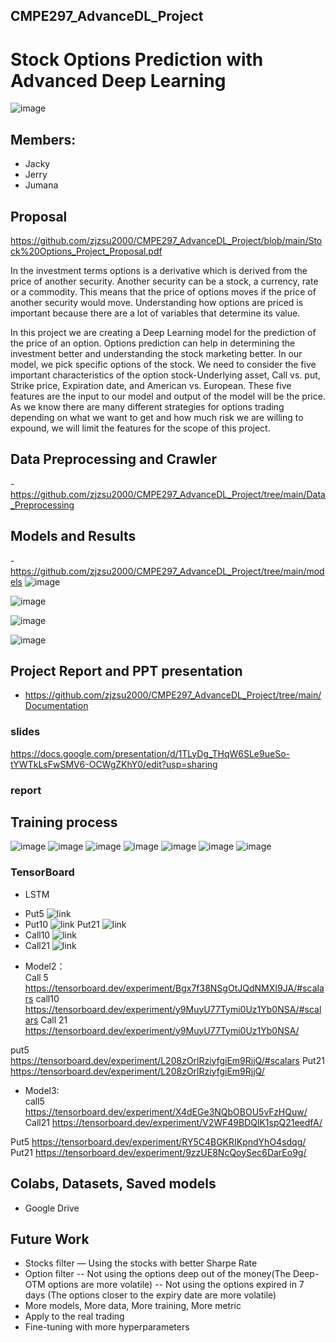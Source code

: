## CMPE297_AdvanceDL_Project
# Stock Options Prediction with Advanced Deep Learning

![image]( https://github.com/zjzsu2000/CMPE297_AdvanceDL_Project/blob/main/pics/title.png)
## Members:
* Jacky
* Jerry
* Jumana

## Proposal
https://github.com/zjzsu2000/CMPE297_AdvanceDL_Project/blob/main/Stock%20Options_Project_Proposal.pdf

In the investment terms options is a derivative which is derived from the price of
another security. Another security can be a stock, a currency, rate or a commodity. This
means that the price of options moves if the price of another security would move.
Understanding how options are priced is important because there are a lot of variables
that determine its value.

In this project we are creating a Deep Learning model for the prediction of the
price of an option. Options prediction can help in determining the investment better and
understanding the stock marketing better. In our model, we pick specific options of the
stock. We need to consider the five important characteristics of the option
stock-Underlying asset, Call vs. put, Strike price, Expiration date, and American vs.
European. These five features are the input to our model and output of the model will be
the price. As we know there are many different strategies for options trading depending
on what we want to get and how much risk we are willing to expound, we will limit the
features for the scope of this project.


## Data Preprocessing and Crawler 
-https://github.com/zjzsu2000/CMPE297_AdvanceDL_Project/tree/main/Data_Preprocessing
## Models and Results 
-https://github.com/zjzsu2000/CMPE297_AdvanceDL_Project/tree/main/models
![image](https://github.com/zjzsu2000/CMPE297_AdvanceDL_Project/blob/main/pics/LSTM_model.png)

![image](https://github.com/zjzsu2000/CMPE297_AdvanceDL_Project/blob/main/pics/LSTM_result.png)

![image](https://github.com/zjzsu2000/CMPE297_AdvanceDL_Project/blob/main/pics/Model3_result_Bid.png)

![image](https://github.com/zjzsu2000/CMPE297_AdvanceDL_Project/blob/main/pics/Model3_result_Ask.png)


## Project Report and PPT presentation 
- https://github.com/zjzsu2000/CMPE297_AdvanceDL_Project/tree/main/Documentation
### slides
https://docs.google.com/presentation/d/1TLyDg_THqW6SLe9ueSo-tYWTkLsFwSMV6-OCWgZKhY0/edit?usp=sharing
### report

## Training process

![image](https://github.com/zjzsu2000/CMPE297_AdvanceDL_Project/blob/main/pics/LSTM_tensorboard.png)
![image](https://github.com/zjzsu2000/CMPE297_AdvanceDL_Project/blob/main/pics/model2_call_WIX.png)
![image](https://github.com/zjzsu2000/CMPE297_AdvanceDL_Project/blob/main/pics/model2_put_all%EF%BC%88n400_batch1024_eposhs2400_lr1e-5\).png)
![image](https://github.com/zjzsu2000/CMPE297_AdvanceDL_Project/blob/main/pics/model3_call_all%EF%BC%88n400_batch1024_eposhs2000_lr1e-5\).png)
![image](https://github.com/zjzsu2000/CMPE297_AdvanceDL_Project/blob/main/pics/model3_call_all%EF%BC%88n400_batch1024_eposhs2000_lr1e-5\).png)
![image](https://github.com/zjzsu2000/CMPE297_AdvanceDL_Project/blob/main/pics/model3_sigma5.png)
![image](https://github.com/zjzsu2000/CMPE297_AdvanceDL_Project/blob/main/pics/Errors.png)

### TensorBoard
* LSTM
-  Put5
![link](https://tensorboard.dev/experiment/IN9XplUvRbqhaVBvCPIJSg/)
-  Put10
![link](https://tensorboard.dev/experiment/oQljEuYVSvOLPDi17AtRww/#scalars)
Put21
![link](https://tensorboard.dev/experiment/h5KIjLjiQPmdk9cvD9JD6A/)
-  Call10
![link](https://tensorboard.dev/experiment/9tG0Hv68TmyaI7NBnbr2Ow/)
-  Call21
![link](https://tensorboard.dev/experiment/ZE4cErmZRXKKvUJRpHbjHQ/#scalars)

* Model2：			
Call 5		
https://tensorboard.dev/experiment/Bgx7f38NSgOtJQdNMXI9JA/#scalars
call10	
https://tensorboard.dev/experiment/y9MuyU77Tymi0Uz1Yb0NSA/#scalars
Call 21
https://tensorboard.dev/experiment/y9MuyU77Tymi0Uz1Yb0NSA/
					
put5		
https://tensorboard.dev/experiment/L208zOrlRziyfgiEm9RjjQ/#scalars
Put21
https://tensorboard.dev/experiment/L208zOrlRziyfgiEm9RjjQ/
	
* Model3:			
call5				
https://tensorboard.dev/experiment/X4dEGe3NQbOBOU5vFzHQuw/
Call21
https://tensorboard.dev/experiment/V2WF49BDQlK1spQ21eedfA/

Put5
https://tensorboard.dev/experiment/RY5C4BGKRIKpndYhO4sdqg/
Put21
https://tensorboard.dev/experiment/9zzUE8NcQoySec6DarEo9g/


## Colabs, Datasets, Saved models
- Google Drive


## Future Work

* Stocks filter — Using the stocks with better Sharpe Rate 
* Option filter
  -- Not using the options deep out of the money(The Deep-OTM options are more volatile)
  -- Not using the options expired in 7 days (The options closer to the expiry date are more volatile) 
* More models, More data, More training, More metric
* Apply to the real trading
* Fine-tuning with more hyperparameters
